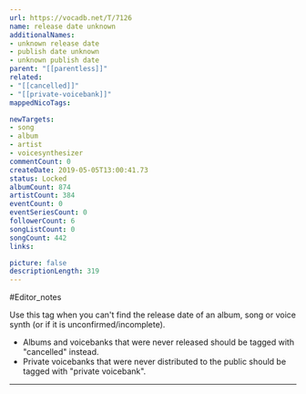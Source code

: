 ```yaml
---
url: https://vocadb.net/T/7126
name: release date unknown
additionalNames: 
- unknown release date
- publish date unknown
- unknown publish date
parent: "[[parentless]]"
related:
- "[[cancelled]]"
- "[[private-voicebank]]"
mappedNicoTags:

newTargets:
- song
- album
- artist
- voicesynthesizer
commentCount: 0
createDate: 2019-05-05T13:00:41.73
status: Locked
albumCount: 874
artistCount: 384
eventCount: 0
eventSeriesCount: 0
followerCount: 6
songListCount: 0
songCount: 442
links: 

picture: false
descriptionLength: 319
---
```


#Editor_notes

Use this tag when you can't find the release date of an album, song or voice synth (or if it is unconfirmed/incomplete).

- Albums and voicebanks that were never released should be tagged with "cancelled" instead.
- Private voicebanks that were never distributed to the public should be tagged with "private voicebank".

---

